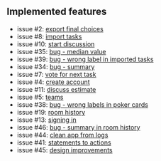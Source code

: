 ## Implemented features
- issue #2: [export final choices](https://github.com/MaciejWWojcik/online-planning-poker/issues/2)
- issue #8: [import tasks](https://github.com/MaciejWWojcik/online-planning-poker/issues/8)
- issue #10: [start discussion](https://github.com/MaciejWWojcik/online-planning-poker/issues/10)
- issue #35: [bug - median value](https://github.com/MaciejWWojcik/online-planning-poker/issues/35)
- issue #39: [bug - wrong label in imported tasks](https://github.com/MaciejWWojcik/online-planning-poker/issues/39)
- issue #34: [bug - summary ](https://github.com/MaciejWWojcik/online-planning-poker/issues/34)
- issue #7: [vote for next task](https://github.com/MaciejWWojcik/online-planning-poker/issues/7)
- issue #4: [create account](https://github.com/MaciejWWojcik/online-planning-poker/issues/4)
- issue #11: [discuss estimate](https://github.com/MaciejWWojcik/online-planning-poker/issues/11)
- issue #5: [teams](https://github.com/MaciejWWojcik/online-planning-poker/issues/5)
- issue #38: [bug - wrong labels in poker cards](https://github.com/MaciejWWojcik/online-planning-poker/issues/38)
- issue #19: [room history](https://github.com/MaciejWWojcik/online-planning-poker/issues/19)
- issue #13: [signing in](https://github.com/MaciejWWojcik/online-planning-poker/issues/13)
- issue #46: [bug - summary in room history](https://github.com/MaciejWWojcik/online-planning-poker/issues/46)
- issue #44: [clean app from logs](https://github.com/MaciejWWojcik/online-planning-poker/issues/44)
- issue #41: [statements to actions](https://github.com/MaciejWWojcik/online-planning-poker/issues/41)
- issue #45: [design improvements](https://github.com/MaciejWWojcik/online-planning-poker/issues/45)

